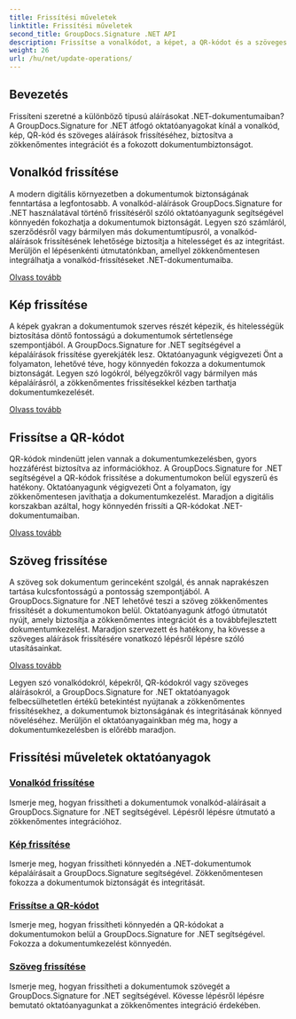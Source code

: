 ```yaml
---
title: Frissítési műveletek
linktitle: Frissítési műveletek
second_title: GroupDocs.Signature .NET API
description: Frissítse a vonalkódot, a képet, a QR-kódot és a szöveges aláírásokat a .NET dokumentumokban a GroupDocs.Signature for .NET oktatóanyaggal. Növelje a dokumentumok biztonságát és kezelését.
weight: 26
url: /hu/net/update-operations/
---
```

## Bevezetés

Frissíteni szeretné a különböző típusú aláírásokat .NET-dokumentumaiban? A GroupDocs.Signature for .NET átfogó oktatóanyagokat kínál a vonalkód, kép, QR-kód és szöveges aláírások frissítéséhez, biztosítva a zökkenőmentes integrációt és a fokozott dokumentumbiztonságot.

## Vonalkód frissítése
A modern digitális környezetben a dokumentumok biztonságának fenntartása a legfontosabb. A vonalkód-aláírások GroupDocs.Signature for .NET használatával történő frissítéséről szóló oktatóanyagunk segítségével könnyedén fokozhatja a dokumentumok biztonságát. Legyen szó számláról, szerződésről vagy bármilyen más dokumentumtípusról, a vonalkód-aláírások frissítésének lehetősége biztosítja a hitelességet és az integritást. Merüljön el lépésenkénti útmutatónkban, amellyel zökkenőmentesen integrálhatja a vonalkód-frissítéseket .NET-dokumentumaiba.

[Olvass tovább](./update-barcode/)

## Kép frissítése
A képek gyakran a dokumentumok szerves részét képezik, és hitelességük biztosítása döntő fontosságú a dokumentumok sértetlensége szempontjából. A GroupDocs.Signature for .NET segítségével a képaláírások frissítése gyerekjáték lesz. Oktatóanyagunk végigvezeti Önt a folyamaton, lehetővé téve, hogy könnyedén fokozza a dokumentumok biztonságát. Legyen szó logókról, bélyegzőkről vagy bármilyen más képaláírásról, a zökkenőmentes frissítésekkel kézben tarthatja dokumentumkezelését.

[Olvass tovább](./update-image/)

## Frissítse a QR-kódot
QR-kódok mindenütt jelen vannak a dokumentumkezelésben, gyors hozzáférést biztosítva az információkhoz. A GroupDocs.Signature for .NET segítségével a QR-kódok frissítése a dokumentumokon belül egyszerű és hatékony. Oktatóanyagunk végigvezeti Önt a folyamaton, így zökkenőmentesen javíthatja a dokumentumkezelést. Maradjon a digitális korszakban azáltal, hogy könnyedén frissíti a QR-kódokat .NET-dokumentumaiban.

[Olvass tovább](./update-qr-code/)

## Szöveg frissítése
A szöveg sok dokumentum gerinceként szolgál, és annak naprakészen tartása kulcsfontosságú a pontosság szempontjából. A GroupDocs.Signature for .NET lehetővé teszi a szöveg zökkenőmentes frissítését a dokumentumokon belül. Oktatóanyagunk átfogó útmutatót nyújt, amely biztosítja a zökkenőmentes integrációt és a továbbfejlesztett dokumentumkezelést. Maradjon szervezett és hatékony, ha kövesse a szöveges aláírások frissítésére vonatkozó lépésről lépésre szóló utasításainkat.

[Olvass tovább](./update-text/)

Legyen szó vonalkódokról, képekről, QR-kódokról vagy szöveges aláírásokról, a GroupDocs.Signature for .NET oktatóanyagok felbecsülhetetlen értékű betekintést nyújtanak a zökkenőmentes frissítésekhez, a dokumentumok biztonságának és integritásának könnyed növeléséhez. Merüljön el oktatóanyagainkban még ma, hogy a dokumentumkezelésben is előrébb maradjon.
## Frissítési műveletek oktatóanyagok
### [Vonalkód frissítése](./update-barcode/)
Ismerje meg, hogyan frissítheti a dokumentumok vonalkód-aláírásait a GroupDocs.Signature for .NET segítségével. Lépésről lépésre útmutató a zökkenőmentes integrációhoz.
### [Kép frissítése](./update-image/)
Ismerje meg, hogyan frissítheti könnyedén a .NET-dokumentumok képaláírásait a GroupDocs.Signature segítségével. Zökkenőmentesen fokozza a dokumentumok biztonságát és integritását.
### [Frissítse a QR-kódot](./update-qr-code/)
Ismerje meg, hogyan frissítheti könnyedén a QR-kódokat a dokumentumokon belül a GroupDocs.Signature for .NET segítségével. Fokozza a dokumentumkezelést könnyedén.
### [Szöveg frissítése](./update-text/)
Ismerje meg, hogyan frissítheti a dokumentumok szövegét a GroupDocs.Signature for .NET segítségével. Kövesse lépésről lépésre bemutató oktatóanyagunkat a zökkenőmentes integráció érdekében.